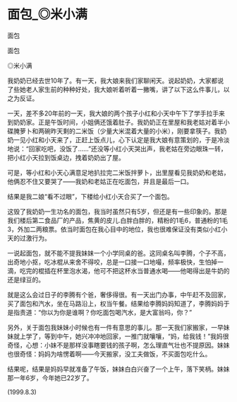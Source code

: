# 面包_◎米小满

面包

面包

◎米小满

我奶奶已经去世10年了。有一天，我大娘来我们家聊闲天。说起奶奶，大家都说了些她老人家生前的种种好处，我大娘听着听着一撇嘴，讲了以下这么件事儿，以之为反证。

一天，差不多20年前的一天，我大娘的两个孩子小红和小天中午下了学手拉手来到奶奶家。正是午饭时间，小姐俩还饿着肚子。我奶奶正在里屋和我老姑对着半小碟腌萝卜和两碗昨天剩的二米饭（少量大米混着大量的小米），刚要拿筷子。我奶奶一见小红和小天来了，正赶上饭点儿，心下认定是我大娘有意策划的，于是冷淡地说：“回家吃吧，没饭了……”还没等小红小天哭出声，我老姑在旁边眼珠一转，把小红小天拉到饭桌边，拽着奶奶出了屋。

可是，等小红和小天心满意足地扒拉完二米饭拌萝卜，出里屋看见我奶奶和老姑，他俩忍不住又要哭了——我奶和老姑正在吃面包，并且是最后一口。

结果是我二娘“看不过眼”，下楼给小红小天合买了一个面包。

这毁了我奶奶一生功名的面包，我当时虽然只有5岁，但还是有一些印象的。那是我们楼后第二食品厂的产品，焦黄的皮儿.白胖白胖的，精粉的1毛6，普通粉的1毛3，外加二两粮票。依当时面包在我心目中的地位，我也很难保证没有类似小红小天的过激行为。

一说起面包，就不能不提我妹妹一个小学同桌的爸。这同桌名叫李腾，个子不高，出奇地小抠，吃冰棍从来舍不得咬，总是一口接一口地嘬，频率极快，生怕掉一滴，吃完的棍插在杯里泡水渴，他可不把这杯水当普通水喝——他喝得出是牛奶的还是绿豆的。

就是这么会过日子的李腾有个爸，奢侈得很。有一天出门办事，中午赶不及回家，买了面包和汽水，坐在马路沿上，权当午餐。结果给李腾妈妈知道了，李腾妈妈于是指责道：“你以为你是谁啊？你吃面包喝汽水，是大富翁吗，你？”

另外，关于面包我妹妹小时候也有一件有意思的事儿。那一天我们家搬家，一早妹妹就上学了，等到中午，她兴冲冲地回家，一推门就嚷嚷，“妈，给我钱！”我妈很奇怪，心想：小妹不是那样没事瞎要钱的孩子啊，怎么理直气壮也不提原因。妹妹也很奇怪：妈妈为啥愣着啊——今天搬家，没工夫做饭，不买面包吃什么。

结果呢，结果是妈妈早就准备了午饭，妹妹白白兴奋了一个上午，落下笑柄。妹妹那一年6岁，今年她已22岁了。

(1999.8.3)
